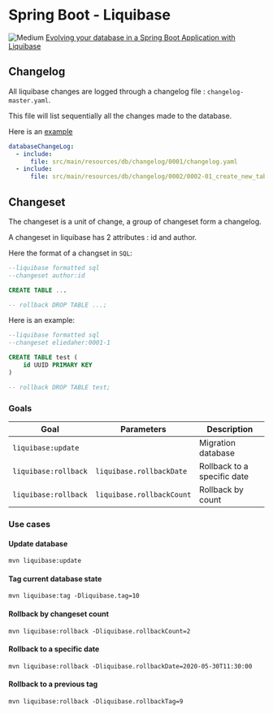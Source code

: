 # Spring Boot - Liquibase

![Medium](https://img.shields.io/badge/Medium-%23000000.svg?style=flat-square&logo=Medium&logoColor=white) [Evolving your database in a Spring Boot Application with Liquibase](https://eliedhr.medium.com/evolving-your-database-in-a-spring-boot-application-with-liquibase-709aad8336c8)

## Changelog
All liquibase changes are logged through a changelog file : `changelog-master.yaml`.

This file will list sequentially all the changes made to the database.

Here is an [example](src/main/resources/db/changelog/db.changelog-master.yaml)
```yaml
databaseChangeLog:
  - include:
      file: src/main/resources/db/changelog/0001/changelog.yaml
  - include:
      file: src/main/resources/db/changelog/0002/0002-01_create_new_table.sql
```

## Changeset
The changeset is a unit of change, a group of changeset form a changelog.

A changeset in liquibase has 2 attributes : id and author.

Here the format of a changset in `SQL`:
```sql
--liquibase formatted sql
--changeset author:id

CREATE TABLE ...

-- rollback DROP TABLE ...;
```

Here is an example:
```sql
--liquibase formatted sql
--changeset eliedaher:0001-1

CREATE TABLE test (
    id UUID PRIMARY KEY
)

-- rollback DROP TABLE test;
```

### Goals
| Goal                  | Parameters                | Description                   | 
| --------------------- | ------------------------- | ----------------------------- |
| `liquibase:update`    |                           | Migration database            |
| `liquibase:rollback`  | `liquibase.rollbackDate`  | Rollback to a specific date   |
| `liquibase:rollback`  | `liquibase.rollbackCount` | Rollback by count             |

### Use cases
#### Update database
```
mvn liquibase:update
```
#### Tag current database state
```
mvn liquibase:tag -Dliquibase.tag=10
```
#### Rollback by changeset count
```
mvn liquibase:rollback -Dliquibase.rollbackCount=2
```
#### Rollback to a specific date
```
mvn liquibase:rollback -Dliquibase.rollbackDate=2020-05-30T11:30:00
```
#### Rollback to a previous tag
```
mvn liquibase:rollback -Dliquibase.rollbackTag=9
```
